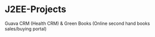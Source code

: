 # J2EE-Projects
Guava CRM (Health CRM) &amp; Green Books (Online second hand books sales/buying portal)
